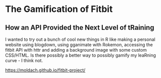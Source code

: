 # The Gamification of Fitbit
## How an API Provided the Next Level of tRaining

I wanted to try out a bunch of cool new things in R like making a personal website using blogdown, using gganimate with Rokemon, accessing the fitbit API with httr and adding a background image with some custom CSS/HTML. Is there possibly a better way to possibly gamify my leaRning curve - I think not.

https://moldach.github.io/fitbit-project/
